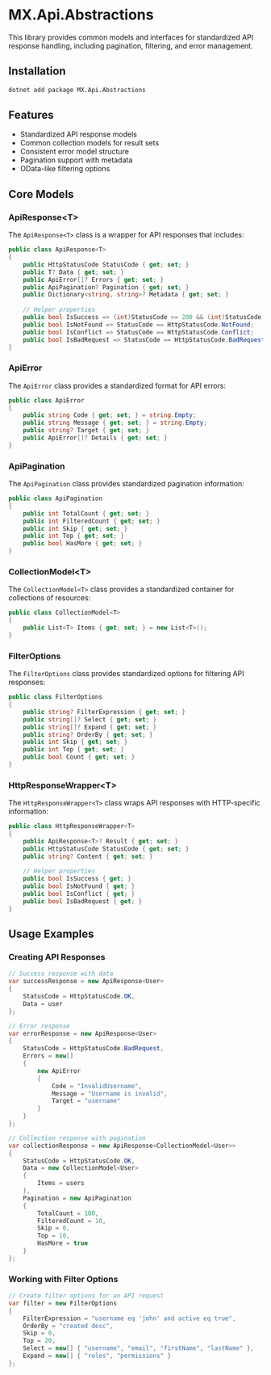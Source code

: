 # MX.Api.Abstractions

This library provides common models and interfaces for standardized API response handling, including pagination, filtering, and error management.

## Installation

```bash
dotnet add package MX.Api.Abstractions
```

## Features

- Standardized API response models
- Common collection models for result sets
- Consistent error model structure
- Pagination support with metadata
- OData-like filtering options

## Core Models

### ApiResponse\<T>

The `ApiResponse<T>` class is a wrapper for API responses that includes:

```csharp
public class ApiResponse<T>
{
    public HttpStatusCode StatusCode { get; set; }
    public T? Data { get; set; }
    public ApiError[]? Errors { get; set; }
    public ApiPagination? Pagination { get; set; }
    public Dictionary<string, string>? Metadata { get; set; }
    
    // Helper properties
    public bool IsSuccess => (int)StatusCode >= 200 && (int)StatusCode < 300;
    public bool IsNotFound => StatusCode == HttpStatusCode.NotFound;
    public bool IsConflict => StatusCode == HttpStatusCode.Conflict;
    public bool IsBadRequest => StatusCode == HttpStatusCode.BadRequest;
}
```

### ApiError

The `ApiError` class provides a standardized format for API errors:

```csharp
public class ApiError
{
    public string Code { get; set; } = string.Empty;
    public string Message { get; set; } = string.Empty;
    public string? Target { get; set; }
    public ApiError[]? Details { get; set; }
}
```

### ApiPagination

The `ApiPagination` class provides standardized pagination information:

```csharp
public class ApiPagination
{
    public int TotalCount { get; set; }
    public int FilteredCount { get; set; }
    public int Skip { get; set; }
    public int Top { get; set; }
    public bool HasMore { get; set; }
}
```

### CollectionModel\<T>

The `CollectionModel<T>` class provides a standardized container for collections of resources:

```csharp
public class CollectionModel<T>
{
    public List<T> Items { get; set; } = new List<T>();
}
```

### FilterOptions

The `FilterOptions` class provides standardized options for filtering API responses:

```csharp
public class FilterOptions
{
    public string? FilterExpression { get; set; }
    public string[]? Select { get; set; }
    public string[]? Expand { get; set; }
    public string? OrderBy { get; set; }
    public int Skip { get; set; }
    public int Top { get; set; }
    public bool Count { get; set; }
}
```

### HttpResponseWrapper\<T>

The `HttpResponseWrapper<T>` class wraps API responses with HTTP-specific information:

```csharp
public class HttpResponseWrapper<T>
{
    public ApiResponse<T>? Result { get; set; }
    public HttpStatusCode StatusCode { get; set; }
    public string? Content { get; set; }
    
    // Helper properties
    public bool IsSuccess { get; }
    public bool IsNotFound { get; }
    public bool IsConflict { get; }
    public bool IsBadRequest { get; }
}
```

## Usage Examples

### Creating API Responses

```csharp
// Success response with data
var successResponse = new ApiResponse<User>
{
    StatusCode = HttpStatusCode.OK,
    Data = user
};

// Error response
var errorResponse = new ApiResponse<User>
{
    StatusCode = HttpStatusCode.BadRequest,
    Errors = new[]
    {
        new ApiError
        {
            Code = "InvalidUsername",
            Message = "Username is invalid",
            Target = "username"
        }
    }
};

// Collection response with pagination
var collectionResponse = new ApiResponse<CollectionModel<User>>
{
    StatusCode = HttpStatusCode.OK,
    Data = new CollectionModel<User>
    {
        Items = users
    },
    Pagination = new ApiPagination
    {
        TotalCount = 100,
        FilteredCount = 10,
        Skip = 0,
        Top = 10,
        HasMore = true
    }
};
```

### Working with Filter Options

```csharp
// Create filter options for an API request
var filter = new FilterOptions
{
    FilterExpression = "username eq 'john' and active eq true",
    OrderBy = "created desc",
    Skip = 0,
    Top = 20,
    Select = new[] { "username", "email", "firstName", "lastName" },
    Expand = new[] { "roles", "permissions" }
};
```

